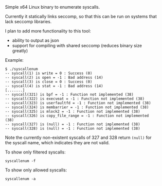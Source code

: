 Simple x64 Linux binary to enumerate syscalls.

Currently it statically links seccomp, so that this can be run on systems that lack seccomp libraries.

I plan to add more functionality to this tool:
 * ability to output as json
 * support for compiling with shared seccomp (reduces binary size greatly)


 Example:

 ```
 $ ./syscallenum
 -- syscall(1) is write = 0 : Success (0)
 -- syscall(2) is open = -1 : Bad address (14)
 -- syscall(3) is close = 0 : Success (0)
 -- syscall(4) is stat = -1 : Bad address (14)
[.......]
 -- syscall(321) is bpf = -1 : Function not implemented (38)
 -- syscall(322) is execveat = -1 : Function not implemented (38)
 -- syscall(323) is userfaultfd = -1 : Function not implemented (38)
 -- syscall(324) is membarrier = -1 : Function not implemented (38)
 -- syscall(325) is mlock2 = -1 : Function not implemented (38)
 -- syscall(326) is copy_file_range = -1 : Function not implemented (38)
 -- syscall(327) is (null) = -1 : Function not implemented (38)
 -- syscall(328) is (null) = -1 : Function not implemented (38)

```

Note the currently non-existent syscalls of 327 and 328 return `(null)` for the syscall name, which indicates they are not valid.

To show only filtered syscalls:
```
syscallenum -f
```

To show only allowed syscalls:
```
syscallenum -a
```